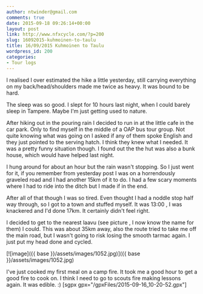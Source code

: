 ```yaml
---
author: ntwinder@gmail.com
comments: true
date: 2015-09-18 09:26:14+00:00
layout: post
link: http://www.nfxcycle.com/?p=200
slug: 16092015-kuhmoinen-to-taulu
title: 16/09/2015 Kuhmoinen to Taulu
wordpress_id: 200
categories:
- Tour logs
---
```


I realised I over estimated the hike a little yesterday, still carrying everything on my back/head/shoulders made me twice as heavy. It was bound to be hard.

The sleep was so good. I slept for 10 hours last night, when I could barely sleep in Tampere. Maybe I'm just getting used to nature.

After hiking out in the pouring rain I decided to run in at the little cafe in the car park. Only to find myself in the middle of a OAP bus tour group. Not quite knowing what was going on I asked if any of them spoke English and they just pointed to the serving hatch. I think they knew what I needed. It was a pretty funny situation though. I found out the the hut was also a bunk house, which would have helped last night.

I hung around for about an hour but the rain wasn't stopping. So I just went for it, if you remember from yesterday post I was on a horrendously graveled road and I had another 15km of it to do. I had a few scary moments where I had to ride into the ditch but I made if in the end.

After all of that though I was so tired. Even thought I had a noddle stop half way through, so I got to a town and stuffed myself. It was 13:00 , I was knackered and I'd done 17km. It certainly didn't feel right.

I decided to get to the nearest laavu (see picture , I now know the name for them) I could. This was about 35km away, also the route tried to take me off the main road, but I wasn't going to risk losing the smooth tarmac again. I just put my head done and cycled.

[![image]({{ base }}/assets/images/1052.jpg)]({{ base }}/assets/images/1052.jpg)



I've just cooked my first meal on a camp fire. It took me a good hour to get a good fire to cook on. I think I need to go to scouts fire making lessons again. It was edible. :)
[sgpx gpx="/gpxFiles/2015-09-16_10-20-52.gpx"]
